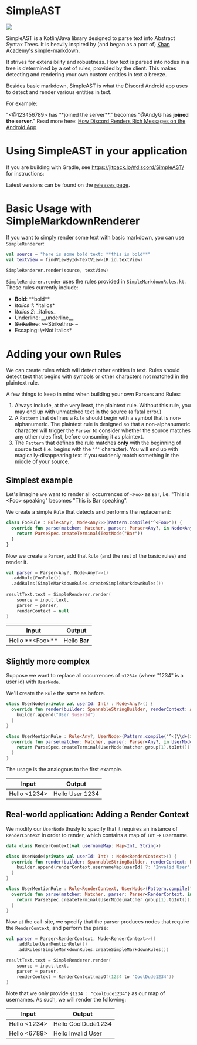 # SimpleAST

[![](https://jitpack.io/v/discord/SimpleAST.svg)](https://jitpack.io/#discord/SimpleAST)

SimpleAST is a Kotlin/Java library designed to parse text into Abstract Syntax Trees. It is heavily inspired by (and began as a port of) [Khan Academy's simple-markdown](https://github.com/Khan/simple-markdown).

It strives for extensibility and robustness. How text is parsed into nodes in a tree is determined by a set of rules, provided by the client. This makes detecting and rendering your own custom entities in text a breeze.

Besides basic markdown, SimpleAST is what the Discord Android app uses to detect and render various entities in text.

For example:

"<@123456789> has \*\*joined the server\*\*." becomes "@AndyG has **joined the server**." Read more here: [How Discord Renders Rich Messages on the Android App](https://blog.discordapp.com/how-discord-renders-rich-messages-on-the-android-app-67b0e5d56fbe)

# Using SimpleAST in your application
If you are building with Gradle, see https://jitpack.io/#discord/SimpleAST/ for instructions:

Latest versions can be found on the [releases page](https://github.com/discord/SimpleAST/releases).

# Basic Usage with SimpleMarkdownRenderer

If you want to simply render some text with basic markdown, you can use `SimpleRenderer`:

```kotlin
val source = "here is some bold text: **this is bold**"
val textView = findViewById<TextView>(R.id.textView)

SimpleRenderer.render(source, textView)
```

`SimpleRenderer.render` uses the rules provided in `SimpleMarkdownRules.kt`. These rules currently include:

* **Bold**: \*\*bold\*\*
* *Italics 1*: \*italics\*
* _Italics 2_: \_italics\_
* Underline: \_\_underline\_\_
* ~~Strikethru~~: \~\~Strikethru\~\~
* Escaping: \\\*Not Italics*

# Adding your own Rules

We can create rules which will detect other entities in text. Rules should detect text that begins with symbols or other characters not matched in the plaintext rule.

A few things to keep in mind when building your own Parsers and Rules:

1. Always include, at the very least, the plaintext rule. Without this rule, you may end up with unmatched text in the source (a fatal error.)
2. A `Pattern` that defines a `Rule` should begin with a symbol that is non-alphanumeric. The plaintext rule is designed so that a non-alphanumeric character will trigger the `Parser` to consider whether the source matches any other rules first, before consuming it as plaintext.
3. The `Pattern` that defines the rule matches **only** with the beginning of source text (i.e. begins with the `'^'` character). You will end up with magically-disappearing text if you suddenly match something in the middle of your source.

## Simplest example

Let's imagine we want to render all occurrences of `<Foo>` as `Bar`, i.e. "This is &lt;Foo&gt; speaking" becomes "This is Bar speaking".

We create a simple `Rule` that detects and performs the replacement:

```kotlin
class FooRule : Rule<Any?, Node<Any?>>(Pattern.compile("^<Foo>")) {
  override fun parse(matcher: Matcher, parser: Parser<Any?, in Node<Any?>>, isNested: Boolean): ParseSpec<Any?, Node<Any?>{
    return ParseSpec.createTerminal(TextNode("Bar"))
  }
}
```

Now we create a `Parser`, add that `Rule` (and the rest of the basic rules) and render it.

```kotlin
val parser = Parser<Any?, Node<Any?>>()
  .addRule(FooRule())
  .addRules(SimpleMarkdownRules.createSimpleMarkdownRules())
  
resultText.text = SimpleRenderer.render(
    source = input.text,
    parser = parser,
    renderContext = null
)
```

| Input  | Output |
| ------------- | ------------- |
| Hello \*\*\<Foo\>\*\*  | Hello **Bar** |

## Slightly more complex
Suppose we want to replace all occurrences of `<1234>` (where "1234" is a user id) with `UserNode`.

We'll create the `Rule` the same as before.

```kotlin
class UserNode(private val userId: Int) : Node<Any?>() {
  override fun render(builder: SpannableStringBuilder, renderContext: Any?) {
    builder.append("User $userId")
  }
}

class UserMentionRule : Rule<Any?, UserNode>(Pattern.compile("^<(\\d+)>")) {
  override fun parse(matcher: Matcher, parser: Parser<Any?, in UserNode>, isNested: Boolean): ParseSpec<Any?, UserNode> {
    return ParseSpec.createTerminal(UserNode(matcher.group(1).toInt()))
  }
}
```

The usage is the analogous to the first example.

| Input  | Output |
| ------------- | ------------- |
| Hello <1234>  | Hello User 1234  |

## Real-world application: Adding a Render Context

We modify our `UserNode` thusly to specify that it requires an instance of `RenderContext` in order to render, which contains a map of `Int` -> username.

```kotlin
data class RenderContext(val usernameMap: Map<Int, String>)

class UserNode(private val userId: Int) : Node<RenderContext>() {
  override fun render(builder: SpannableStringBuilder, renderContext: RenderContext) {
    builder.append(renderContext.usernameMap[userId] ?: "Invalid User")
  }
}

class UserMentionRule : Rule<RenderContext, UserNode>(Pattern.compile("^<(\\d+)>")) {
  override fun parse(matcher: Matcher, parser: Parser<RenderContext, in UserNode>, isNested: Boolean): ParseSpec<RenderContext, UserNode> {
    return ParseSpec.createTerminal(UserNode(matcher.group(1).toInt()))
  }
}
```

Now at the call-site, we specify that the parser produces nodes that require the `RenderContext`, and perform the parse:

```kotlin
val parser = Parser<RenderContext, Node<RenderContext>>()
    .addRule(UserMentionRule())
    .addRules(SimpleMarkdownRules.createSimpleMarkdownRules())

resultText.text = SimpleRenderer.render(
    source = input.text,
    parser = parser,
    renderContext = RenderContext(mapOf(1234 to "CoolDude1234"))
)
```

Note that we only provide `{1234 : "CoolDude1234"}` as our map of usernames. As such, we will render the following:

| Input  | Output |
| ------------- | ------------- |
| Hello <1234>  | Hello CoolDude1234 |
| Hello <6789> | Hello Invalid User |
